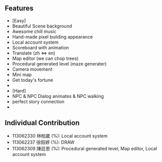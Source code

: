 ## Features
- [Easy]
- Beautiful Scene background
- Awesome chill music
- Hand-made pixel building appearance
- Local account system
- Scoreboard with animation
- Translate (zh <=> en)
- Map editor (we can chop trees)
- Procedural generated level (maze generater)
- Camera movement
- Mini map
- Get today's fortune
- 
- [Hard]
- NPC & NPC Dialog animates & NPC walking
- perfect story connection
- 
## Individual Contribution
- 113062330 林柏崴 (%): Local account system
- 113062237 徐鈺婷 (%): DRAW
- 113062309 陳廷恩 (%): Procedural generated level, Map editor, Local account system
